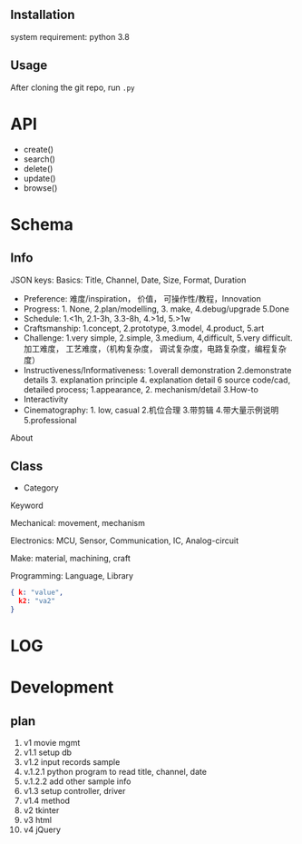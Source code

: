 ## Installation
system requirement:
python 3.8

## Usage
After cloning the git repo, run `.py`


# API
+ create()
+ search()
+ delete()
+ update()
+ browse()

# Schema
## Info
JSON keys:
Basics: Title, Channel, Date, Size, Format, Duration

- Preference: 难度/inspiration， 价值， 可操作性/教程，Innovation
- Progress: 1. None, 2.plan/modelling, 3. make, 4.debug/upgrade 5.Done
- Schedule: 1.<1h, 2.1-3h, 3.3-8h, 4.>1d, 5.>1w
- Craftsmanship: 1.concept, 2.prototype, 3.model, 4.product, 5.art
- Challenge: 1.very simple, 2.simple, 3.medium, 4,difficult, 5.very difficult. 加工难度， 工艺难度，（机构复杂度， 调试复杂度，电路复杂度，编程复杂度）
- Instructiveness/Informativeness: 1.overall demonstration 2.demonstrate details 3. explanation principle 4. explanation detail 6 source code/cad, detailed process; 1.appearance, 2. mechanism/detail 3.How-to
- Interactivity
- Cinematography: 1. low, casual 2.机位合理 3.带剪辑 4.带大量示例说明 5.professional


About

## Class
- Category

Keyword

Mechanical: movement, mechanism

Electronics: MCU, Sensor, Communication, IC, Analog-circuit

Make: material, machining, craft

Programming: Language, Library


```json
{ k: "value",
  k2: "va2"
}
```


# LOG


# Development
## plan
1. v1 movie mgmt
1. v1.1 setup db
1. v1.2 input records sample
1. v.1.2.1 python program to read title, channel, date
1. v.1.2.2 add other sample info
1. v1.3 setup controller, driver
1. v1.4 method
1. v2 tkinter
1. v3 html
1. v4 jQuery